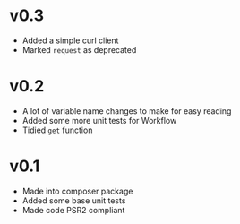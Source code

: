 # v0.3

* Added a simple curl client
* Marked `request` as deprecated

# v0.2

* A lot of variable name changes to make for easy reading
* Added some more unit tests for Workflow
* Tidied `get` function

# v0.1

* Made into composer package
* Added some base unit tests
* Made code PSR2 compliant